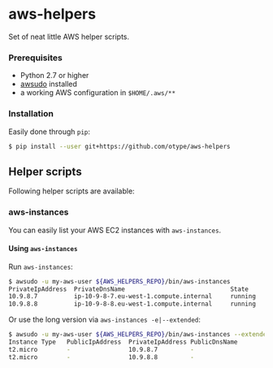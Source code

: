 # aws-helpers
Set of neat little AWS helper scripts.

### Prerequisites

- Python 2.7 or higher
- [awsudo](https://github.com/makethunder/awsudo) installed
- a working AWS configuration in `$HOME/.aws/**`

### Installation

Easily done through `pip`:

```bash
$ pip install --user git+https://github.com/otype/aws-helpers
```

## Helper scripts

Following helper scripts are available:

### aws-instances

You can easily list your AWS EC2 instances with `aws-instances`.

#### Using `aws-instances`

Run `aws-instances`:
```bash
$ awsudo -u my-aws-user ${AWS_HELPERS_REPO}/bin/aws-instances
PrivateIpAddress  PrivateDnsName                             State      Tag name
10.9.8.7          ip-10-9-8-7.eu-west-1.compute.internal     running    super-service-one
10.9.8.8          ip-10-9-8-8.eu-west-1.compute.internal     running    super-service-two
```

Or use the long version via `aws-instances -e|--extended`:
```bash
$ awsudo -u my-aws-user ${AWS_HELPERS_REPO}/bin/aws-instances --extended
Instance Type   PublicIpAddress  PrivateIpAddress PublicDnsName                                      PrivateDnsName                                State           Tag name
t2.micro        -                10.9.8.7         -                                                  ip-10-9-8-7.eu-west-1.compute.internal        running         super-service-one
t2.micro        -                10.9.8.8         -                                                  ip-10-9-8-8.eu-west-1.compute.internal        running         super-service-two
```

